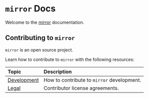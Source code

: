 # `mirror` Docs

Welcome to the [mirror](https://github.com/lunaris-studios/mirror) documentation.

## Contributing to `mirror`

`mirror` is an open source project.

Learn how to contribute to `mirror` with the following resources:

| Topic                               | Description                                |
| :---------------------------------- | :----------------------------------------- |
| [Development](development/index.md) | How to contribute to `mirror` development. |
| [Legal](legal/index.md)             | Contributor license agreements.            |
